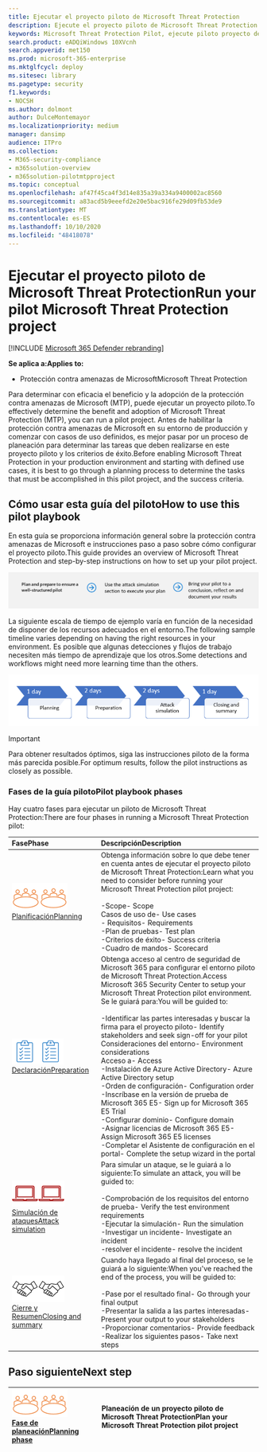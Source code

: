 ```yaml
---
title: Ejecutar el proyecto piloto de Microsoft Threat Protection
description: Ejecute el proyecto piloto de Microsoft Threat Protection en producción para determinar de forma eficaz las ventajas y la adopción de la protección contra amenazas de Microsoft (MTP).
keywords: Microsoft Threat Protection Pilot, ejecute piloto proyecto de Microsoft Threat Protection, evaluación de la protección contra amenazas de Microsoft en producción, Microsoft Threat Protection Pilot Project, Cyber Security, prevención persistente avanzada, seguridad empresarial, dispositivos, dispositivo, identidad, usuarios, datos, aplicaciones, incidentes, investigación automatizada y corrección, búsqueda avanzada
search.product: eADQiWindows 10XVcnh
search.appverid: met150
ms.prod: microsoft-365-enterprise
ms.mktglfcycl: deploy
ms.sitesec: library
ms.pagetype: security
f1.keywords:
- NOCSH
ms.author: dolmont
author: DulceMontemayor
ms.localizationpriority: medium
manager: dansimp
audience: ITPro
ms.collection:
- M365-security-compliance
- m365solution-overview
- m365solution-pilotmtpproject
ms.topic: conceptual
ms.openlocfilehash: af47f45ca4f3d14e835a39a334a9400002ac8560
ms.sourcegitcommit: a83acd5b9eeefd2e20e5bac916fe29d09fb53de9
ms.translationtype: MT
ms.contentlocale: es-ES
ms.lasthandoff: 10/10/2020
ms.locfileid: "48418078"
---
```

# <a name="run-your-pilot-microsoft-threat-protection-project"></a><span data-ttu-id="f8cdc-104">Ejecutar el proyecto piloto de Microsoft Threat Protection</span><span class="sxs-lookup"><span data-stu-id="f8cdc-104">Run your pilot Microsoft Threat Protection project</span></span> 

[!INCLUDE [Microsoft 365 Defender rebranding](../includes/microsoft-defender.md)]


<span data-ttu-id="f8cdc-105">**Se aplica a:**</span><span class="sxs-lookup"><span data-stu-id="f8cdc-105">**Applies to:**</span></span>
- <span data-ttu-id="f8cdc-106">Protección contra amenazas de Microsoft</span><span class="sxs-lookup"><span data-stu-id="f8cdc-106">Microsoft Threat Protection</span></span>

<span data-ttu-id="f8cdc-107">Para determinar con eficacia el beneficio y la adopción de la protección contra amenazas de Microsoft (MTP), puede ejecutar un proyecto piloto.</span><span class="sxs-lookup"><span data-stu-id="f8cdc-107">To effectively determine the benefit and adoption of Microsoft Threat Protection (MTP), you can run a pilot project.</span></span> <span data-ttu-id="f8cdc-108">Antes de habilitar la protección contra amenazas de Microsoft en su entorno de producción y comenzar con casos de uso definidos, es mejor pasar por un proceso de planeación para determinar las tareas que deben realizarse en este proyecto piloto y los criterios de éxito.</span><span class="sxs-lookup"><span data-stu-id="f8cdc-108">Before enabling Microsoft Threat Protection in your production environment and starting with defined use cases, it is best to go through a planning process to determine the tasks that must be accomplished in this pilot project, and the success criteria.</span></span> 


## <a name="how-to-use-this-pilot-playbook"></a><span data-ttu-id="f8cdc-109">Cómo usar esta guía del piloto</span><span class="sxs-lookup"><span data-stu-id="f8cdc-109">How to use this pilot playbook</span></span>

<span data-ttu-id="f8cdc-110">En esta guía se proporciona información general sobre la protección contra amenazas de Microsoft e instrucciones paso a paso sobre cómo configurar el proyecto piloto.</span><span class="sxs-lookup"><span data-stu-id="f8cdc-110">This guide provides an overview of Microsoft Threat Protection and step-by-step instructions on how to set up your pilot project.</span></span> 

![Fases de la ejecución de un programa piloto de Microsoft Threat Protection](../../media/pilotphases.png)

<span data-ttu-id="f8cdc-112">La siguiente escala de tiempo de ejemplo varía en función de la necesidad de disponer de los recursos adecuados en el entorno.</span><span class="sxs-lookup"><span data-stu-id="f8cdc-112">The following sample timeline varies depending on having the right resources in your environment.</span></span> <span data-ttu-id="f8cdc-113">Es posible que algunas detecciones y flujos de trabajo necesiten más tiempo de aprendizaje que los otros.</span><span class="sxs-lookup"><span data-stu-id="f8cdc-113">Some detections and workflows might need more learning time than the others.</span></span>

![Línea de tiempo de ejemplo para ejecutar una prueba piloto de Microsoft Threat Protection](../../media/pilotimeline.png)

>[!IMPORTANT]
><span data-ttu-id="f8cdc-115">Para obtener resultados óptimos, siga las instrucciones piloto de la forma más parecida posible.</span><span class="sxs-lookup"><span data-stu-id="f8cdc-115">For optimum results, follow the pilot instructions as closely as possible.</span></span>


### <a name="pilot-playbook-phases"></a><span data-ttu-id="f8cdc-116">Fases de la guía piloto</span><span class="sxs-lookup"><span data-stu-id="f8cdc-116">Pilot playbook phases</span></span> 

<span data-ttu-id="f8cdc-117">Hay cuatro fases para ejecutar un piloto de Microsoft Threat Protection:</span><span class="sxs-lookup"><span data-stu-id="f8cdc-117">There are four phases in running a Microsoft Threat Protection pilot:</span></span>

|<span data-ttu-id="f8cdc-118">Fase</span><span class="sxs-lookup"><span data-stu-id="f8cdc-118">Phase</span></span> | <span data-ttu-id="f8cdc-119">Descripción</span><span class="sxs-lookup"><span data-stu-id="f8cdc-119">Description</span></span> | 
|:-------|:-----|
| <span data-ttu-id="f8cdc-120">![Planificación](../../media/mtp/plan.png)</span><span class="sxs-lookup"><span data-stu-id="f8cdc-120">![Planning](../../media/mtp/plan.png)</span></span><br>[<span data-ttu-id="f8cdc-121">Planificación</span><span class="sxs-lookup"><span data-stu-id="f8cdc-121">Planning</span></span>](mtp-pilot-plan.md)| <span data-ttu-id="f8cdc-122">Obtenga información sobre lo que debe tener en cuenta antes de ejecutar el proyecto piloto de Microsoft Threat Protection:</span><span class="sxs-lookup"><span data-stu-id="f8cdc-122">Learn what you need to consider before running your Microsoft Threat Protection pilot project:</span></span> <br><br><span data-ttu-id="f8cdc-123">-Scope</span><span class="sxs-lookup"><span data-stu-id="f8cdc-123">- Scope</span></span> <br> <span data-ttu-id="f8cdc-124">Casos de uso de</span><span class="sxs-lookup"><span data-stu-id="f8cdc-124">- Use cases</span></span> <br><span data-ttu-id="f8cdc-125">- Requisitos</span><span class="sxs-lookup"><span data-stu-id="f8cdc-125">- Requirements</span></span> <br><span data-ttu-id="f8cdc-126">-Plan de pruebas</span><span class="sxs-lookup"><span data-stu-id="f8cdc-126">- Test plan</span></span> <br> <span data-ttu-id="f8cdc-127">-Criterios de éxito</span><span class="sxs-lookup"><span data-stu-id="f8cdc-127">- Success criteria</span></span> <br> <span data-ttu-id="f8cdc-128">-Cuadro de mandos</span><span class="sxs-lookup"><span data-stu-id="f8cdc-128">- Scorecard</span></span> 
| <span data-ttu-id="f8cdc-129">![Declaración](../../media/mtp/prep.png)</span><span class="sxs-lookup"><span data-stu-id="f8cdc-129">![Preparation](../../media/mtp/prep.png)</span></span> <br>[<span data-ttu-id="f8cdc-130">Declaración</span><span class="sxs-lookup"><span data-stu-id="f8cdc-130">Preparation</span></span>](mtp-evaluation.md)|  <span data-ttu-id="f8cdc-131">Obtenga acceso al centro de seguridad de Microsoft 365 para configurar el entorno piloto de Microsoft Threat Protection.</span><span class="sxs-lookup"><span data-stu-id="f8cdc-131">Access Microsoft 365 Security Center to setup your Microsoft Threat Protection pilot  environment.</span></span> <span data-ttu-id="f8cdc-132">Se le guiará para:</span><span class="sxs-lookup"><span data-stu-id="f8cdc-132">You will be guided to:</span></span><br><br><span data-ttu-id="f8cdc-133">-Identificar las partes interesadas y buscar la firma para el proyecto piloto</span><span class="sxs-lookup"><span data-stu-id="f8cdc-133">- Identify stakeholders and seek sign-off for your pilot</span></span> <br> <span data-ttu-id="f8cdc-134">Consideraciones del entorno</span><span class="sxs-lookup"><span data-stu-id="f8cdc-134">- Environment considerations</span></span> <br><span data-ttu-id="f8cdc-135">Acceso a</span><span class="sxs-lookup"><span data-stu-id="f8cdc-135">- Access</span></span> <br><span data-ttu-id="f8cdc-136">-Instalación de Azure Active Directory</span><span class="sxs-lookup"><span data-stu-id="f8cdc-136">- Azure Active Directory setup</span></span> <br> <span data-ttu-id="f8cdc-137">-Orden de configuración</span><span class="sxs-lookup"><span data-stu-id="f8cdc-137">- Configuration order</span></span> <br> <span data-ttu-id="f8cdc-138">-Inscríbase en la versión de prueba de Microsoft 365 E5</span><span class="sxs-lookup"><span data-stu-id="f8cdc-138">- Sign up for Microsoft 365 E5 Trial</span></span> <br> <span data-ttu-id="f8cdc-139">-Configurar dominio</span><span class="sxs-lookup"><span data-stu-id="f8cdc-139">- Configure domain</span></span> <br><span data-ttu-id="f8cdc-140">-Asignar licencias de Microsoft 365 E5</span><span class="sxs-lookup"><span data-stu-id="f8cdc-140">- Assign Microsoft 365 E5 licenses</span></span> <br> <span data-ttu-id="f8cdc-141">-Completar el Asistente de configuración en el portal</span><span class="sxs-lookup"><span data-stu-id="f8cdc-141">- Complete the setup wizard in the portal</span></span>|
| <span data-ttu-id="f8cdc-142">![Simulación de ataques](../../media/mtp/run-sim.png)</span><span class="sxs-lookup"><span data-stu-id="f8cdc-142">![Attack simulation](../../media/mtp/run-sim.png)</span></span> <br>[<span data-ttu-id="f8cdc-143">Simulación de ataques</span><span class="sxs-lookup"><span data-stu-id="f8cdc-143">Attack simulation</span></span>](mtp-pilot-simulate.md) | <span data-ttu-id="f8cdc-144">Para simular un ataque, se le guiará a lo siguiente:</span><span class="sxs-lookup"><span data-stu-id="f8cdc-144">To simulate an attack, you will be guided to:</span></span><br><br><span data-ttu-id="f8cdc-145">-Comprobación de los requisitos del entorno de prueba</span><span class="sxs-lookup"><span data-stu-id="f8cdc-145">- Verify the test environment requirements</span></span> <br><span data-ttu-id="f8cdc-146">-Ejecutar la simulación</span><span class="sxs-lookup"><span data-stu-id="f8cdc-146">-  Run the simulation</span></span> <br><span data-ttu-id="f8cdc-147">-Investigar un incidente</span><span class="sxs-lookup"><span data-stu-id="f8cdc-147">- Investigate an incident</span></span> <br><span data-ttu-id="f8cdc-148">-resolver el incidente</span><span class="sxs-lookup"><span data-stu-id="f8cdc-148">- resolve the incident</span></span> 
| <span data-ttu-id="f8cdc-149">![Cierre y Resumen](../../media/mtp/close.png)</span><span class="sxs-lookup"><span data-stu-id="f8cdc-149">![Closing and summary](../../media/mtp/close.png)</span></span> <br>[<span data-ttu-id="f8cdc-150">Cierre y Resumen</span><span class="sxs-lookup"><span data-stu-id="f8cdc-150">Closing and summary</span></span>](mtp-pilot-close.md) | <span data-ttu-id="f8cdc-151">Cuando haya llegado al final del proceso, se le guiará a lo siguiente:</span><span class="sxs-lookup"><span data-stu-id="f8cdc-151">When you've reached the end of the process, you will be guided to:</span></span><br><br><span data-ttu-id="f8cdc-152">-Pase por el resultado final</span><span class="sxs-lookup"><span data-stu-id="f8cdc-152">- Go through your final output</span></span><br><span data-ttu-id="f8cdc-153">-Presentar la salida a las partes interesadas</span><span class="sxs-lookup"><span data-stu-id="f8cdc-153">- Present your output to your stakeholders</span></span> <br><span data-ttu-id="f8cdc-154">-Proporcionar comentarios</span><span class="sxs-lookup"><span data-stu-id="f8cdc-154">- Provide feedback</span></span> <br><span data-ttu-id="f8cdc-155">-Realizar los siguientes pasos</span><span class="sxs-lookup"><span data-stu-id="f8cdc-155">- Take next steps</span></span> 

## <a name="next-step"></a><span data-ttu-id="f8cdc-156">Paso siguiente</span><span class="sxs-lookup"><span data-stu-id="f8cdc-156">Next step</span></span>
|<span data-ttu-id="f8cdc-157">![Fase de planeación](../../media/mtp/plan.png)</span><span class="sxs-lookup"><span data-stu-id="f8cdc-157">![Planning phase](../../media/mtp/plan.png)</span></span> <br>[<span data-ttu-id="f8cdc-158">Fase de planeación</span><span class="sxs-lookup"><span data-stu-id="f8cdc-158">Planning phase</span></span>](mtp-pilot-plan.md) | <span data-ttu-id="f8cdc-159">Planeación de un proyecto piloto de Microsoft Threat Protection</span><span class="sxs-lookup"><span data-stu-id="f8cdc-159">Plan your Microsoft Threat Protection pilot project</span></span> 
|:-------|:-----|
